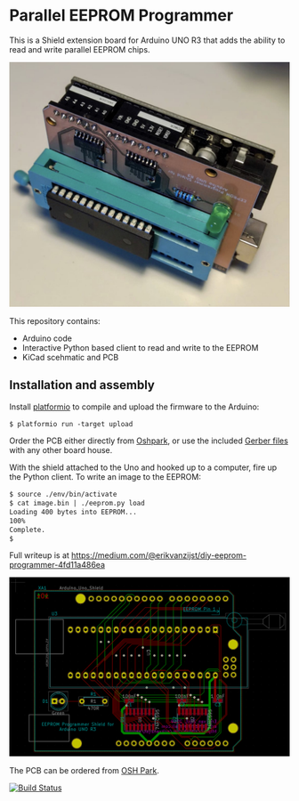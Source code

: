 Parallel EEPROM Programmer
==========================

This is a Shield extension board for Arduino UNO R3 that adds the ability to
read and write parallel EEPROM chips.

![PCB](PCB.jpg)

This repository contains:

* Arduino code
* Interactive Python based client to read and write to the EEPROM
* KiCad scehmatic and PCB

## Installation and assembly

Install [platformio](https://platformio.org) to compile and upload the firmware
to the Arduino:

    $ platformio run -target upload

Order the PCB either directly from
[Oshpark](https://oshpark.com/shared_projects/gB4fefq3), or use the included
[Gerber files](gerbers/) with any other board house.

With the shield attached to the Uno and hooked up to a computer, fire up the
Python client. To write an image to the EEPROM:

```
$ source ./env/bin/activate
$ cat image.bin | ./eeprom.py load 
Loading 400 bytes into EEPROM...
100%
Complete.
$
```

Full writeup is at https://medium.com/@erikvanzijst/diy-eeprom-programmer-4fd11a486ea

![PCB Layout](shield.png)



The PCB can be ordered from
[OSH Park](https://oshpark.com/shared_projects/gB4fefq3).

[![Build Status](https://travis-ci.org/erikvanzijst/eeprom.svg?branch=master)](https://travis-ci.org/erikvanzijst/eeprom)

